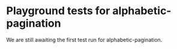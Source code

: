 # Playground tests for alphabetic-pagination
We are still awaiting the first test run for alphabetic-pagination.
